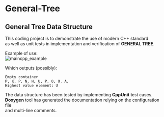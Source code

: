 # General-Tree

## General Tree Data Structure

This coding project is to demonstrate the use of modern C++ standard </br>
as well as unit tests in implementation and verification of **GENERAL TREE**.</br>

Example of use:</br>
![maincpp_example](https://i.imgur.com/R1I99j9.png)

Which outputs (possibly):</br>
```
Empty container
P, K, P, N, H, U, P, O, O, A, 
Highest value element: U
```

The data structure has been tested by implementing **CppUnit** test cases.</br>
**Doxygen** tool has generated the documentation relying on the configuration file</br>
and multi-line comments.

